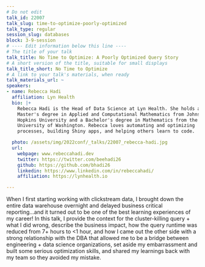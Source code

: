 ```yaml
---
# Do not edit
talk_id: 22007
talk_slug: time-to-optimize-poorly-optimized
talk_type: regular
session_slug: databases
block: 3-9-session
# ---- Edit information below this line ----
# The title of your talk
talk_title: No Time to Optimize: A Poorly Optimized Query Story
# A short version of the title, suitable for small displays
talk_title_short: No Time to Optimize
# A link to your talk's materials, when ready
talk_materials_url: ~
speakers:
- name: Rebecca Hadi
  affiliation: Lyn Health
  bio: |+
    Rebecca Hadi is the Head of Data Science at Lyn Health. She holds a
    Master's degree in Applied and Computational Mathematics from Johns
    Hopkins University and a Bachelor's degree in Mathematics from the
    University of Washington. Rebecca loves automating and optimizing
    processes, building Shiny apps, and helping others learn to code.

  photo: /assets/img/2022conf/_talks/22007_rebecca-hadi.jpg
  url:
    webpage: www.rebeccahadi.dev
    twitter: https://twitter.com/beehadi26
    github: https://github.com/bhadi26
    linkedin: https://www.linkedin.com/in/rebeccahadi/
    affiliation: https://lynhealth.io

---
```


<!-- ABSTRACT ----
Please write abstract below. You may use simple markdown (links, code style, bold, italics)
-->

When I first starting working with clickstream data, I brought down the entire
data warehouse overnight and delayed business critical reporting...and it turned
out to be one of the best learning experiences of my career! In this talk, I
provide the context for the cluster-killing query + what I did wrong, describe
the business impact, how the query runtime was reduced from 7+ hours to <1 hour,
and how I came out the other side with a strong relationship with the DBA that
allowed me to be a bridge between engineering + data science organizations, set
aside my embarrassment and built some serious optimization skills, and shared my
learnings back with my team so they avoided my mistake.
